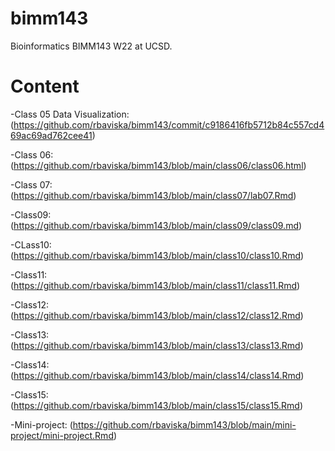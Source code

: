 # bimm143
Bioinformatics BIMM143 W22 at UCSD.

# Content


-Class 05 Data Visualization: (https://github.com/rbaviska/bimm143/commit/c9186416fb5712b84c557cd469ac69ad762cee41)

-Class 06: (https://github.com/rbaviska/bimm143/blob/main/class06/class06.html)

-Class 07: (https://github.com/rbaviska/bimm143/blob/main/class07/lab07.Rmd)

-Class09: (https://github.com/rbaviska/bimm143/blob/main/class09/class09.md)

-CLass10: (https://github.com/rbaviska/bimm143/blob/main/class10/class10.Rmd)

-Class11: (https://github.com/rbaviska/bimm143/blob/main/class11/class11.Rmd)

-Class12: (https://github.com/rbaviska/bimm143/blob/main/class12/class12.Rmd)

-Class13: (https://github.com/rbaviska/bimm143/blob/main/class13/class13.Rmd)

-Class14: (https://github.com/rbaviska/bimm143/blob/main/class14/class14.Rmd)

-Class15: (https://github.com/rbaviska/bimm143/blob/main/class15/class15.Rmd)
 
 -Mini-project: (https://github.com/rbaviska/bimm143/blob/main/mini-project/mini-project.Rmd)
